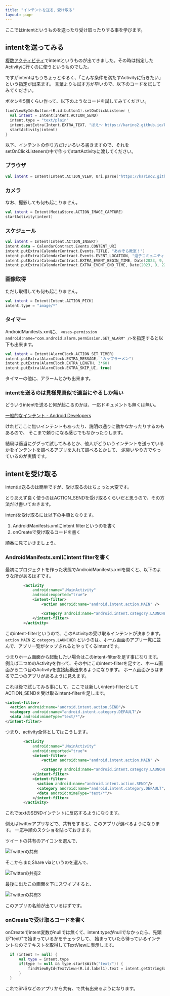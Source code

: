 ```yaml
---
title: "インテントを送る、受け取る"
layout: page
---
```

ここではintentというものを送ったり受け取ったりする事を学びます。

## intentを送ってみる

[複数アクティビティ](two_activities.md)でintentというものが出てきました。その時は指定したActivityに行くのに使うというものでした。

ですがintentはもうちょっとゆるく、「こんな条件を満たすActivityに行きたい」という指定が出来ます。
言葉よりも試す方が早いので、以下のコードを試してみてください。

ボタンを5個くらい作って、以下のようなコードを試してみてください。

```kotlin
findViewById<Button>(R.id.button1).setOnClickListener {
  val intent = Intent(Intent.ACTION_SEND)
  intent.type = "text/plain"
  intent.putExtra(Intent.EXTRA_TEXT, "ぼえ〜 https://karino2.github.io/kotlin-lesson/")
  startActivity(intent)
}
```

以下、インテントの作り方だけいろいろ書きますので、それをsetOnClickListenerの中で作ってstartActivityに渡してください。

### ブラウザ

```kotlin
val intent = Intent(Intent.ACTION_VIEW, Uri.parse("https://karino2.github.io/kotlin-lesson/"))
```

### カメラ

なお、撮影しても何も起こりません。

```kotlin
val intent = Intent(MediaStore.ACTION_IMAGE_CAPTURE)
startActivity(intent)
```

### スケジュール

```kotlin
val intent = Intent(Intent.ACTION_INSERT)
intent.data = CalendarContract.Events.CONTENT_URI
intent.putExtra(CalendarContract.Events.TITLE, "あおぞら教室！")
intent.putExtra(CalendarContract.Events.EVENT_LOCATION, "逗子コミュニティスペース")
intent.putExtra(CalendarContract.EXTRA_EVENT_BEGIN_TIME, Date(2023, 9, 22, 17, 0).time)
intent.putExtra(CalendarContract.EXTRA_EVENT_END_TIME, Date(2023, 9, 22, 21, 0).time)
```

### 画像取得

ただし取得しても何も起こりません。

```kotlin
val intent = Intent(Intent.ACTION_PICK)
intent.type = "image/*"
```

### タイマー

AndroidManifests.xmlに、 `<uses-permission android:name="com.android.alarm.permission.SET_ALARM" />`を指定すると以下も出来ます。

```kotlin
val intent = Intent(AlarmClock.ACTION_SET_TIMER)
intent.putExtra(AlarmClock.EXTRA_MESSAGE, "カップラーメン")
intent.putExtra(AlarmClock.EXTRA_LENGTH, 3*60)
intent.putExtra(AlarmClock.EXTRA_SKIP_UI, true)
```

タイマーの他に、アラームとかも出来ます。

### intentを送るのは見様見真似で適当にやるしか無い

どういうintentを送ると何が起こるのかは、一応ドキュメントも無くは無い。

[一般的なインテント - Android Developers](https://developer.android.com/guide/components/intents-common?hl=ja)

けれどここに無いインテントもあったり、説明の通りに動かなかったりするのもあるので、
そこまで頼りになる感じでもなかったりします。

結局は適当にググって試してみるとか、他人がどういうインテントを送っているかをインテントを調べるアプリを入れて調べるとかして、
泥臭いやり方でやっているのが実情です。

## intentを受け取る

intentは送るのは簡単ですが、受け取るのはちょっと大変です。

とりあえず良く使うのはACTION_SENDを受け取るくらいだと思うので、その方法だけ書いておきます。

intentを受け取るには以下の手順となります。

1. AndroidManifests.xmlにintent filterというのを書く
2. onCreateで受け取るコードを書く

順番に見ていきましょう。

### AndroidManifests.xmlにintent filterを書く

最初にプロジェクトを作った状態でAndroidManifests.xmlを開くと、以下のような所があるはずです。

```xml
        <activity
            android:name=".MainActivity"
            android:exported="true">
            <intent-filter>
                <action android:name="android.intent.action.MAIN" />

                <category android:name="android.intent.category.LAUNCHER" />
            </intent-filter>
        </activity>
```


このintent-filterというので、このActivityの受け取るインテントが決まります。
`action.MAIN` と `category.LAUNCHER` というのは、ホーム画面のアプリ一覧に並んで、アプリ一覧がタップされるとやってくるintentです。

つまりホーム画面から起動したい場合はこのintent-filterを足す事になります。
例えば二つめのActivityを作って、その中にこのintent-filterを足すと、ホーム画面から二つ目のActivityを直接起動出来るようになります。
ホーム画面からはまるで二つのアプリがあるように見えます。

これは後で試してみる事にして、ここでは新しいintent-filterとしてACTION_SENDを受け取るintent-filterを足します。

```xml
<intent-filter>
  <action android:name="android.intent.action.SEND"/>
  <category android:name="android.intent.category.DEFAULT"/>
  <data android:mimeType="text/*"/> 
</intent-filter>
```

つまり、activity全体としてはこうします。

```xml
        <activity
            android:name=".MainActivity"
            android:exported="true">
            <intent-filter>
                <action android:name="android.intent.action.MAIN" />

                <category android:name="android.intent.category.LAUNCHER" />
            </intent-filter>
            <intent-filter>
              <action android:name="android.intent.action.SEND"/>
              <category android:name="android.intent.category.DEFAULT"/>
              <data android:mimeType="text/*"/> 
            </intent-filter>
        </activity>
```


これでtextのSENDインテントに反応するようになります。

例えばtwitterアプリなどで、共有をすると、このアプリが選べるようになります。
一応手順のスクショを貼っておきます。

ツイートの共有のアイコンを選んで、

![Twitterの共有](imgs/twitter_share_screenshot.png)

そこからまたShare viaというのを選んで、

![Twitterの共有2](imgs/twitter_share_screenshot2.png)

最後に出たこの画面を下にスワイプすると、

![Twitterの共有3](imgs/twitter_share_screenshot3.png)

このアプリの名前が出ているはずです。

### onCreateで受け取るコードを書く

onCreateでintent変数がnullでは無くて、intent.typeがnullでなかったら、先頭が"text/"で始まっているかをチェックして、
始まっていたら待っているインテントなのでテキストを取得してTextViewに表示します。

```kotlin
  if (intent != null) {
      val type = intent.type
      if(type != null && type.startsWith("text/")) {
          findViewById<TextView>(R.id.label1).text = intent.getStringExtra(Intent.EXTRA_TEXT)
      }
  }
```

これでSNSなどのアプリから共有、で共有出来るようになります。